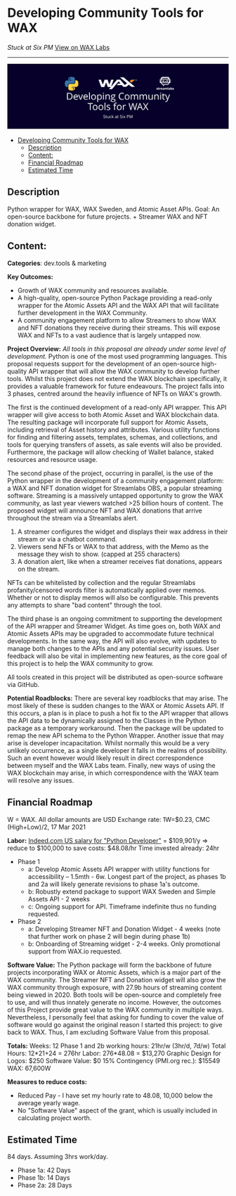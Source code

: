 # Developing Community Tools for WAX
*Stuck at Six PM*
[View on WAX Labs](https://labs.wax.io/proposals/10)

----------

![../img/LabsBanner.png](../img/LabsBanner.png)

- [Developing Community Tools for WAX](#developing-community-tools-for-wax)
  - [Description](#description)
  - [Content:](#content)
  - [Financial Roadmap](#financial-roadmap)
  - [Estimated Time](#estimated-time)

## Description
Python wrapper for WAX, WAX Sweden, and Atomic Asset APIs. Goal: An open-source backbone for future projects. + Streamer WAX and NFT donation widget.

## Content:

**Categories**: dev.tools & marketing

**Key Outcomes:**
 - Growth of WAX community and resources available.
 - A high-quality, open-source Python Package providing a read-only wrapper for the Atomic Assets API and the WAX API that will facilitate further development in the WAX Community.
 - A community engagement platform to allow Streamers to show WAX and NFT donations they receive during their streams. This will expose WAX and NFTs to a vast audience that is largely untapped now.

**Project Overview:**
*All tools in this proposal are already under some level of development.*
Python is one of the most used programming languages. This proposal requests support for the development of an open-source high-quality API wrapper that will allow the WAX community to develop further tools. Whilst this project does not extend the WAX blockchain specifically, it provides a valuable framework for future endeavours. The project falls into 3 phases, centred around the heavily influence of NFTs on WAX's growth.

The first is the continued development of a read-only API wrapper. This API wrapper will give access to both Atomic Asset and WAX blockchain data. The resulting package will incorporate full support for Atomic Assets, including retrieval of Asset history and attributes. Various utility functions for finding and filtering assets, templates, schemas, and collections, and tools for querying transfers of assets, as sale events will also be provided. Furthermore, the package will allow checking of Wallet balance, staked resources and resource usage.

The second phase of the project, occurring in parallel, is the use of the Python wrapper in the development of a community engagement platform: a WAX and NFT donation widget for Streamlabs OBS, a popular streaming software. Streaming is a massively untapped opportunity to grow the WAX community, as last year viewers watched >25 billion hours of content. The proposed widget will announce NFT and WAX donations that arrive throughout the stream via a Streamlabs alert.
1. A streamer configures the widget and displays their wax address in their stream or via a chatbot command.
2. Viewers send NFTs or WAX to that address, with the Memo as the message they wish to show. (capped at 255 characters)
3. A donation alert, like when a streamer receives fiat donations, appears on the stream.
   
NFTs can be whitelisted by collection and the regular Streamlabs profanity/censored words filter is automatically applied over memos. Whether or not to display memos will also be configurable. This prevents any attempts to share "bad content" through the tool.

The third phase is an ongoing commitment to supporting the development of the API wrapper and Streamer Widget. As time goes on, both WAX and Atomic Assets APIs may be upgraded to accommodate future technical developments. In the same way, the API will also evolve, with updates to manage both changes to the APIs and any potential security issues. User feedback will also be vital in implementing new features, as the core goal of this project is to help the WAX community to grow.

All tools created in this project will be distributed as open-source software via GitHub.

**Potential Roadblocks:**
There are several key roadblocks that may arise. The most likely of these is sudden changes to the WAX or Atomic Assets API. If this occurs, a plan is in place to push a hot fix to the API wrapper that allows the API data to be dynamically assigned to the Classes in the Python package as a temporary workaround. Then the package will be updated to remap the new API schema to the Python Wrapper. 
Another issue that may arise is developer incapacitation. Whilst normally this would be a very unlikely occurrence, as a single developer it falls in the realms of possibility. Such an event however would likely result in direct correspondence between myself and the WAX Labs team. 
Finally, new ways of using the WAX blockchain may arise, in which correspondence with the WAX team will resolve any issues.

## Financial Roadmap
W = WAX. All dollar amounts are USD
Exchange rate: 1W=$0.23, CMC (High+Low)/2, 17 Mar 2021

**Labor:** 
[Indeed.com US salary for "Python Developer"](https://www.indeed.com/career/python-developer/salaries) = \$109,901/y => reduce to \$100,000 to save costs: \$48.08/hr
Time invested already:  24hr

- Phase 1
   - a: Develop Atomic Assets API wrapper with utility functions for accessibility – 1.5mth - 6w. Longest part of the project, as phases 1b and 2a will likely generate revisions to phase 1a's outcome.
  - b: Robustly extend package to support WAX Sweden and Simple Assets API - 2 weeks
  - c: Ongoing support for API. Timeframe indefinite thus no funding requested.
- Phase 2
  - a: Developing Streamer NFT and Donation Widget - 4 weeks (note that further work on phase 2 will begin during phase 1b)
  - b: Onboarding of Streaming widget - 2-4 weeks. Only promotional support from WAX.io requested.

**Software Value:**
The Python package will form the backbone of future projects incorporating WAX or Atomic Assets, which is a major part of the WAX community. The Streamer NFT and Donation widget will also grow the WAX community through exposure, with 27.9b hours of streaming content being viewed in 2020. Both tools will be open-source and completely free to use, and will thus innately generate no income. However, the outcomes of this Project provide great value to the WAX community in multiple ways. Nevertheless, I personally feel that asking for funding to cover the value of software would go against the original reason I started this project: to give back to WAX. Thus, I am excluding Software Value from this proposal.

**Totals:**
Weeks: 12
Phase 1 and 2b working hours: 21hr/w (3hr/d, 7d/w)
Total Hours: 12\*21+24 = 276hr
Labor: 276\*48.08 = \$13,270
Graphic Design for Logos: \$250
Software Value: \$0
15% Contingency (PMI.org rec.): \$15549
WAX: 67,600W

**Measures to reduce costs:**
- Reduced Pay - I have set my hourly rate to $48.08, ~$10,000 below the average yearly wage.
- No "Software Value" aspect of the grant, which is usually included in calculating project worth.

## Estimated Time
84 days. Assuming 3hrs work/day.
- Phase 1a: 42 Days
- Phase 1b: 14 Days
- Phase 2a: 28 Days
